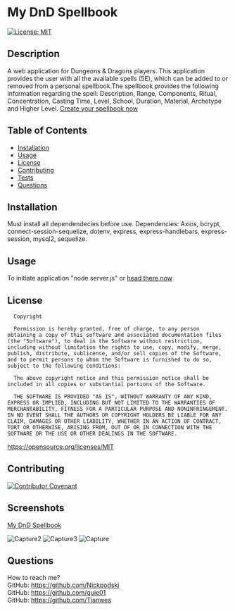 # My DnD Spellbook

[![License: MIT](https://img.shields.io/badge/License-MIT-yellow.svg)](https://opensource.org/licenses/MIT)

## Description 

A web application for Dungeons & Dragons players. This application provides the user with all the available spells (5E), which can be added to or removed from a personal spellbook.The spellbook provides the following information regarding the spell: Description, Range, Components, Ritual, Concentration, Casting Time, Level, School, Duration, Material, Archetype and Higher Level.  [Create your spellbook now](https://radiant-island-35045.herokuapp.com/login)

## Table of Contents

  * [Installation](#installation)
  * [Usage](#usage)
  * [License](#license)
  * [Contributing](#contributing)
  * [Tests](#tests)
  * [Questions](#questions)

## Installation

  Must install all dependendecies before use. Dependencies: Axios, bcrypt, connect-session-sequelize, dotenv, express, express-handlebars, express-session, mysql2, sequelize.

## Usage

  To initiate application "node server.js" or [head there now](https://radiant-island-35045.herokuapp.com/login)

## License

  
      Copyright

      Permission is hereby granted, free of charge, to any person obtaining a copy of this software and associated documentation files (the "Software"), to deal in the Software without restriction, including without limitation the rights to use, copy, modify, merge, publish, distribute, sublicense, and/or sell copies of the Software, and to permit persons to whom the Software is furnished to do so, subject to the following conditions:

      The above copyright notice and this permission notice shall be included in all copies or substantial portions of the Software.
      
      THE SOFTWARE IS PROVIDED "AS IS", WITHOUT WARRANTY OF ANY KIND, EXPRESS OR IMPLIED, INCLUDING BUT NOT LIMITED TO THE WARRANTIES OF MERCHANTABILITY, FITNESS FOR A PARTICULAR PURPOSE AND NONINFRINGEMENT. IN NO EVENT SHALL THE AUTHORS OR COPYRIGHT HOLDERS BE LIABLE FOR ANY CLAIM, DAMAGES OR OTHER LIABILITY, WHETHER IN AN ACTION OF CONTRACT, TORT OR OTHERWISE, ARISING FROM, OUT OF OR IN CONNECTION WITH THE SOFTWARE OR THE USE OR OTHER DEALINGS IN THE SOFTWARE.
  https://opensource.org/licenses/MIT

## Contributing

[![Contributor Covenant](https://img.shields.io/badge/Contributor%20Covenant-2.0-4baaaa.svg)](code_of_conduct.md)

## Screenshots  
[My DnD Spellbook](https://radiant-island-35045.herokuapp.com/login)  

![Capture2](https://user-images.githubusercontent.com/73205731/113464371-15b19a00-93fa-11eb-9004-a13c9cc310d0.PNG)
![Capture3](https://user-images.githubusercontent.com/73205731/113464372-164a3080-93fa-11eb-8674-cf7ca2070f20.PNG)
![Capture](https://user-images.githubusercontent.com/73205731/113464373-164a3080-93fa-11eb-8221-262585680b79.PNG)

  

## Questions

  How to reach me?  
  GitHub: https://github.com/Nickpodski  
  GitHub: https://github.com/guie01  
  GitHub: https://github.com/Tianwes
